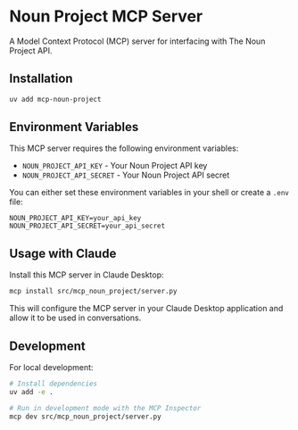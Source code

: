 # Noun Project MCP Server

A Model Context Protocol (MCP) server for interfacing with The Noun Project API.

## Installation

```bash
uv add mcp-noun-project
```

## Environment Variables

This MCP server requires the following environment variables:

- `NOUN_PROJECT_API_KEY` - Your Noun Project API key
- `NOUN_PROJECT_API_SECRET` - Your Noun Project API secret

You can either set these environment variables in your shell or create a `.env` file:

```
NOUN_PROJECT_API_KEY=your_api_key
NOUN_PROJECT_API_SECRET=your_api_secret
```

## Usage with Claude

Install this MCP server in Claude Desktop:

```bash
mcp install src/mcp_noun_project/server.py
```

This will configure the MCP server in your Claude Desktop application and allow it to be used in conversations.

## Development

For local development:

```bash
# Install dependencies
uv add -e .

# Run in development mode with the MCP Inspector
mcp dev src/mcp_noun_project/server.py
```